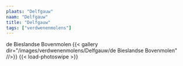 ```yaml
---
plaats: "Delfgauw"
naam: "Delfgauw"
title: "Delfgauw"
tags: ["verdwenenmolens"]
---
```


de Bieslandse Bovenmolen
{{< gallery dir="/images/verdwenenmolens/Delfgauw/de Bieslandse Bovenmolen" //>}}
{{< load-photoswipe >}}